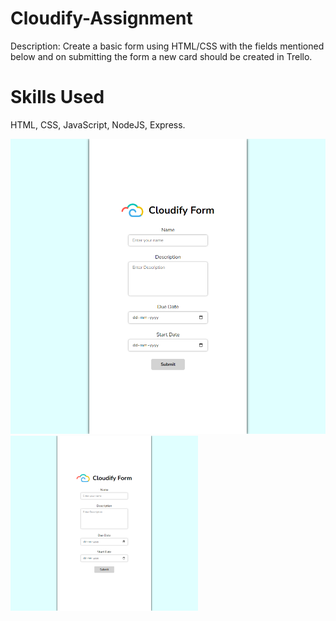 # Cloudify-Assignment

Description: Create a basic form using HTML/CSS with the fields mentioned below and on submitting the form a new card should be created in Trello.

# Skills Used

HTML, CSS, JavaScript, NodeJS, Express.

![Alt text](/CloudifyForm.png?raw=true "CloudifyForm")
<img src="/CloudifyForm.png" width="300">
